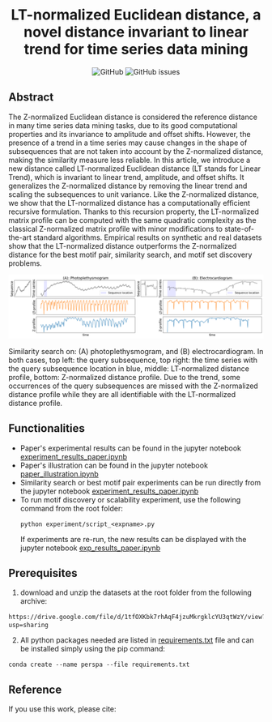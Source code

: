 <h1 align="center">LT-normalized Euclidean distance, a novel distance invariant to linear trend for time series data mining</h1>

<div align="center">
<p>
<img alt="GitHub" src="https://img.shields.io/github/license/thibaut-germain/lt-normalized"> <img alt="GitHub issues" src="https://img.shields.io/github/issues/thibaut-germain/lt-normalized">
</p>
</div>


## Abstract

The Z-normalized Euclidean distance is considered the reference distance in many time series data mining tasks, due to its good computational properties and its invariance to amplitude and offset shifts. However, the presence of a trend in a time series may cause changes in the shape of subsequences that are not taken into account by the Z-normalized distance, making the similarity measure less reliable. In this article, we introduce a new distance called LT-normalized Euclidean distance (LT stands for Linear Trend), which is invariant to linear trend, amplitude, and offset shifts. It generalizes the Z-normalized distance by removing the linear trend and scaling the subsequences to unit variance. Like the Z-normalized distance, we show that the LT-normalized distance has a computationally efficient recursive formulation. Thanks to this recursion property, the LT-normalized matrix profile can be computed with the same quadratic complexity as the classical Z-normalized matrix profile with minor modifications to state-of-the-art standard algorithms. Empirical results on synthetic and real datasets show that the LT-normalized distance outperforms the Z-normalized distance for the best motif pair, similarity search, and motif set discovery problems.

<p align="center">
  <img src="ssearch.png" alt="drawing" width="1000"/>
  <figcaption>Similarity search on: (A) photoplethysmogram, and (B) electrocardiogram. In both cases, top left: the query subsequence, top right: the time series with the query subsequence location in blue, middle: LT-normalized distance profile, bottom: Z-normalized distance profile. Due to the trend, some occurrences of the query subsequences are missed with the Z-normalized distance profile while they are all identifiable with the LT-normalized distance profile.</figcaption>
</p>



## Functionalities

- Paper's experimental results can be found in the jupyter notebook [experiment_results_paper.ipynb](https://github.com/thibaut-germain/lt-normalized/blob/main/experiment_results.ipynb)
- Paper's illustration can be found in the jupyter notebook [paper_illustration.ipynb](https://github.com/thibaut-germain/lt-normalized/blob/main/paper_illustration.ipynb)
- Similarity search or best motif pair experiments can be run directly from the jupyter notebook [experiment_results_paper.ipynb](https://github.com/thibaut-germain/lt-normalized/blob/main/experiment_results.ipynb)
- To run motif discovery or scalability experiment, use the following command from the root folder:
  ```(bash)
  python experiment/script_<expname>.py
  ```
  If experiments are re-run, the new results can be displayed with the jupyter notebook [exp_results_paper.ipynb](https://github.com/thibaut-germain/lt-normalized/blob/main/experiment_results.ipynb)



## Prerequisites

1.  download and unzip the datasets at the root folder from the following archive:

```(bash) 
https://drive.google.com/file/d/1tfOXKbk7rhAqF4jzuMkrgklcYU3qtWzY/view?usp=sharing
```
2. All python packages needed are listed in [requirements.txt](https://github.com/thibaut-germain/lt-normalized/blob/main/requirements.txt) file and can be installed simply using the pip command: 

```(bash) 
conda create --name perspa --file requirements.txt
``` 



## Reference

If you use this work, please cite:


